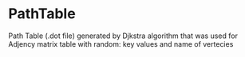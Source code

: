 # PathTable
Path Table (.dot file) generated by Djkstra algorithm that was used for Adjency matrix table with random: key values and name of vertecies 

